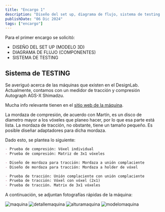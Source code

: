 ```yaml
---
title: "Encargo 1"
description: "Diseño del set up, diagrama de flujo, sistema de testing. Diseño del set up, diagrama de flujo, sistema de testing."
publishDate: "06 Dic 2024"
tags: ["encargo"]
---
```


Para el primer encargo se solicitó:

- DISEÑO DEL SET UP (MODELO 3D)
- DIAGRAMA DE FLUJO (COMPONENTES)
- SISTEMA DE TESTING

## Sistema de TESTING

Se averiguó acerca de las máquinas que existen en el DesignLab.
Actualmente, contamos con un medidor de tracción y compresión Autograph AGS-X Shimadzu. 

Mucha info relevante tienen en el [sitio web de la máquina](https://www.shimadzu.com/an/products/materials-testing/uni-ttm/autograph-ags-x-series/index.html).

La mordaza de compresión, de acuerdo con Martín, es un disco de diametro mayor a los vóxeles que planeo hacer, por lo que esa parte está lista.
La mordaza de tracción, no obstante, tiene un tamaño pequeño. Es posible diseñar adaptadores para dicha mordaza.

Dado esto, se plantea lo siguiente:

```md
- Prueba de compresión: Vóxel individual
- Prueba de compresión: Matriz de 3x1 vóxeles

- Diseño de mordaza para tracción: Mordaza a unión complaciente
- Diseño de mordaza para tracción: Mordaza a holder de vóxel

- Prueba de tracción: Unión complaciente con unión complaciente
- Prueba de tracción: Vóxel con vóxel (2x1)
- Prueba de tracción. Matrix de 3x1 vóxeles
```

A continuación, se adjuntan fotografías rápidas de la máquina:

![maquina](https://github.com/user-attachments/assets/73943a6c-b606-46e9-a32e-7bc181aca0b2)
![detallemaquina](https://github.com/user-attachments/assets/1cba9e2c-dcb5-4fcb-ac75-29a742efab10)
![alturamaquina](https://github.com/user-attachments/assets/60cc2d95-db65-457d-8446-fb8dd130b321)
![modelomaquina](https://github.com/user-attachments/assets/1973782b-4026-4f62-98dc-d6fc7d5aa023)

